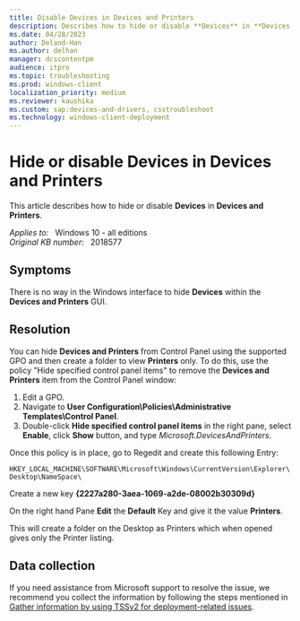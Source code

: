 ```yaml
---
title: Disable Devices in Devices and Printers
description: Describes how to hide or disable **Devices** in **Devices and Printers**.
ms.date: 04/28/2023
author: Deland-Han
ms.author: delhan
manager: dcscontentpm
audience: itpro
ms.topic: troubleshooting
ms.prod: windows-client
localization_priority: medium
ms.reviewer: kaushika
ms.custom: sap:devices-and-drivers, csstroubleshoot
ms.technology: windows-client-deployment
---
```

# Hide or disable Devices in Devices and Printers

This article describes how to hide or disable **Devices** in **Devices and Printers**.

_Applies to:_ &nbsp; Windows 10 - all editions  
_Original KB number:_ &nbsp; 2018577

## Symptoms

There is no way in the Windows interface to hide **Devices** within the **Devices and Printers** GUI.

## Resolution

You can hide **Devices and Printers** from Control Panel using the supported GPO and then create a folder to view **Printers** only.
To do this, use the policy "Hide specified control panel items" to remove the **Devices and Printers**  item from the Control Panel window:

1. Edit a GPO.
2. Navigate to **User Configuration\Policies\Administrative Templates\Control Panel**.
3. Double-click **Hide specified control panel items** in the right pane, select **Enable**, click **Show** button, and type *Microsoft.DevicesAndPrinters*.

Once this policy is in place, go to Regedit and create this following Entry:

`HKEY_LOCAL_MACHINE\SOFTWARE\Microsoft\Windows\CurrentVersion\Explorer\Desktop\NameSpace\`

Create a new key **{2227a280-3aea-1069-a2de-08002b30309d}**  

On the right hand Pane **Edit** the **Default** Key and give it the value **Printers**.

This will create a folder on the Desktop as Printers which when opened gives only the Printer listing.

## Data collection

If you need assistance from Microsoft support to resolve the issue, we recommend you collect the information by following the steps mentioned in [Gather information by using TSSv2 for deployment-related issues](../windows-troubleshooters/gather-information-using-tssv2-deployment.md).
